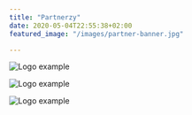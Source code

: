 ```yaml
---
title: "Partnerzy"
date: 2020-05-04T22:55:38+02:00
featured_image: "/images/partner-banner.jpg"

---
```


![Logo example](http://placekitten.com/300/100)

![Logo example](http://placekitten.com/300/100)

![Logo example](http://placekitten.com/300/100)
